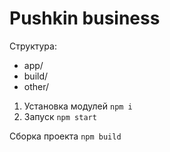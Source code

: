 # Pushkin business

Структура:
* app/
* build/
* other/

1. Установка модулей `npm i`
2. Запуск `npm start`

Сборка проекта `npm build`
